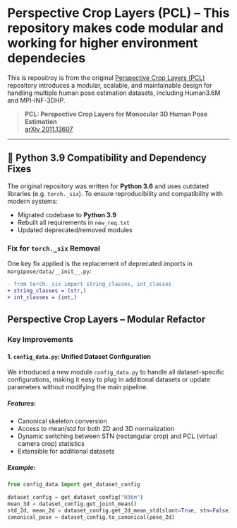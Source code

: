 #  Perspective Crop Layers (PCL) – This repository makes code modular and working for higher environment dependecies

This is repositroy is from the original [Perspective Crop Layers (PCL)](https://github.com/yu-frank/PerspectiveCropLayers) repository introduces a modular, scalable, and maintainable design for handling multiple human pose estimation datasets, including Human3.6M and MPI-INF-3DHP.

> **PCL: Perspective Crop Layers for Monocular 3D Human Pose Estimation**  
> [arXiv 2011.13607](https://arxiv.org/abs/2011.13607)

---

## 🚀 Python 3.9 Compatibility and Dependency Fixes

The original repository was written for **Python 3.6** and uses outdated libraries (e.g. `torch._six`). To ensure reproducibility and compatibility with modern systems:

- Migrated codebase to **Python 3.9**
- Rebuilt all requirements in `new_req.txt`
- Updated deprecated/removed modules

### Fix for `torch._six` Removal

One key fix applied is the replacement of deprecated imports in `margipose/data/__init__.py`:

```diff
- from torch._six import string_classes, int_classes
+ string_classes = (str,)
+ int_classes = (int,)
```
## Perspective Crop Layers – Modular Refactor

###  Key Improvements

#### 1. `config_data.py`: Unified Dataset Configuration

We introduced a new module `config_data.py` to handle all dataset-specific configurations, making it easy to plug in additional datasets or update parameters without modifying the main pipeline.

##### Features:
- Canonical skeleton conversion
- Access to mean/std for both 2D and 3D normalization
- Dynamic switching between STN (rectangular crop) and PCL (virtual camera crop) statistics
- Extensible for additional datasets

##### Example:
```python
from config_data import get_dataset_config

dataset_config = get_dataset_config("H36m")
mean_3d = dataset_config.get_joint_mean()
std_2d, mean_2d = dataset_config.get_2d_mean_std(slant=True, stn=False)
canonical_pose = dataset_config.to_canonical(pose_2d)


